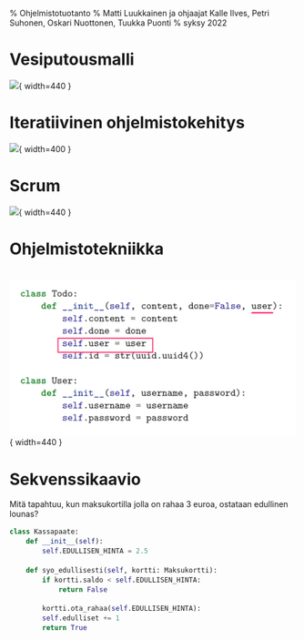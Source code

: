 % Ohjelmistotuotanto
% Matti Luukkainen ja ohjaajat Kalle Ilves, Petri Suhonen, Oskari Nuottonen, Tuukka Puonti
% syksy 2022

# Vesiputousmalli

![](https://raw.githubusercontent.com/mluukkai/ohjelmistotekniikka-kevat2019/master/web/images/l-1.png){ width=440 }

# Iteratiivinen ohjelmistokehitys

![](../ohjelmistotuotanto-hy.github.io/images/1-4.png){ width=400 }

# Scrum

![](../ohjelmistotuotanto-hy.github.io/images/2-1.png){ width=440 }

#

# Ohjelmistotekniikka

#

![](./images/todo1.png){ width=440 }

# Sekvenssikaavio

Mitä tapahtuu, kun maksukortilla jolla on rahaa 3 euroa, ostataan edullinen lounas?

```python
class Kassapaate:
    def __init__(self):
        self.EDULLISEN_HINTA = 2.5

    def syo_edullisesti(self, kortti: Maksukortti):
        if kortti.saldo < self.EDULLISEN_HINTA:
            return False

        kortti.ota_rahaa(self.EDULLISEN_HINTA):
        self.edulliset += 1
        return True
```
